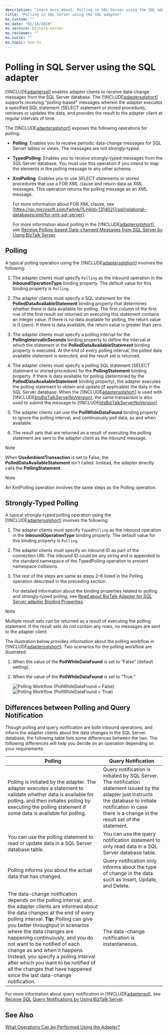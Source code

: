 ```yaml
---
description: "Learn more about: Polling in SQL Server using the SQL adapter"
title: "Polling in SQL Server using the SQL adapter"
ms.custom: ""
ms.date: "01/18/2019"
ms.service: biztalk-server
ms.reviewer: ""
ms.suite: ""
ms.topic: how-to
---
```

# Polling in SQL Server using the SQL adapter
[!INCLUDE[adaptersql](../../includes/adaptersql-md.md)] enables adapter clients to receive data-change messages from the SQL Server database. The [!INCLUDE[adaptersqlshort](../../includes/adaptersqlshort-md.md)] supports receiving "polling-based" messages wherein the adapter executes a specified SQL statement (SELECT statement or stored procedure), retrieves or updates the data, and provides the result to the adapter client at regular intervals of time.

 The [!INCLUDE[adaptersqlshort](../../includes/adaptersqlshort-md.md)] exposes the following operations for polling:

- **Polling**: Enables you to receive periodic data-change messages for SQL Server tables or views. The messages are not strongly-typed.

- **TypedPolling**: Enables you to receive strongly-typed messages from the SQL Server database. You must use this operation if you intend to map the elements in the polling message to any other schema.

- **XmlPolling**. Enables you to use SELECT statements or stored procedures that use a FOR XML clause and return data as XML messages. This operation returns the polling message as an XML message.

   For more information about FOR XML clause, see [https://go.microsoft.com/fwlink/?LinkId=131402](/sql/relational-databases/xml/for-xml-sql-server).

  For more information about polling in the [!INCLUDE[adaptersqlshort](../../includes/adaptersqlshort-md.md)], see [Receive Polling-based Data-changed Messages from SQL Server by Using BizTalk Server](../../adapters-and-accelerators/adapter-sql/receive-polling-based-data-changed-messages-from-sql-server-using-biztalk.md).

## Polling
 A typical polling operation using the [!INCLUDE[adaptersqlshort](../../includes/adaptersqlshort-md.md)] involves the following:

1. The adapter clients must specify `Polling` as the inbound operation in the **InboundOperationType** binding property. The default value for this binding property is `Polling`.

2. The adapter clients must specify a SQL statement for the **PolledDataAvailableStatement** binding property that determines whether there is data available for polling. The first column of the first row of the first result set returned on executing this statement contains an integer value. If there is no data available for polling, the return value is 0 (zero). If there is data available, the return value is greater than zero.

3. The adapter clients must specify a polling interval for the **PollingIntervalInSeconds** binding property to define the interval at which the statement in the **PolledDataAvailableStatement** binding property is executed. At the end of every polling interval, the polled data available statement is executed, and the result set is returned.

4. The adapter clients must specify a polling SQL statement (SELECT statement or stored procedure) for the **PollingStatement** binding property. If there is data available for polling (determined by the **PolledDataAvailableStatement** binding property), the adapter executes the polling statement to obtain and update (if applicable) the data in the SQL Server database. When the [!INCLUDE[adaptersqlshort](../../includes/adaptersqlshort-md.md)] is used with [!INCLUDE[btsBizTalkServerNoVersion](../../includes/btsbiztalkservernoversion-md.md)], the same transaction is also used to submit the message to [!INCLUDE[btsBizTalkServerNoVersion](../../includes/btsbiztalkservernoversion-md.md)].

5. The adapter clients can use the **PollWhileDataFound** binding property to ignore the polling interval, and continuously poll data, as and when available.

6. The result sets that are returned as a result of executing the polling statement are sent to the adapter client as the inbound message.

> [!NOTE]
>  When **UseAmbientTransaction** is set to False, the **PolledDataAvailableStatement** isn't called. Instead, the adapter directly calls the **PollingStatement**.

> [!NOTE]
>  An XmlPolling operation involves the same steps as the Polling operation.

## Strongly-Typed Polling
 A typical strongly-typed polling operation using the [!INCLUDE[adaptersqlshort](../../includes/adaptersqlshort-md.md)] involves the following:

1. The adapter clients must specify `TypedPolling` as the inbound operation in the **InboundOperationType** binding property. The default value for this binding property is `Polling`.

2. The adapter clients must specify an inbound ID as part of the connection URI. The inbound ID could be any string and is appended to the standard namespace of the TypedPolling operation to prevent namespace collisions.

3. The rest of the steps are same as steps 2–6 listed in the Polling operation described in the preceding section.

   For detailed information about the binding properties related to polling and strongly-typed polling, see [Read about BizTalk Adapter for SQL Server adapter  Binding Properties](../../adapters-and-accelerators/adapter-sql/read-about-the-biztalk-adapter-for-sql-server-adapter-binding-properties.md).

> [!NOTE]
>  Multiple result sets can be returned as a result of executing the polling statement. If the result sets do not contain any rows, no messages are sent to the adapter client.

 The illustration below provides information about the polling workflow in [!INCLUDE[adaptersqlshort](../../includes/adaptersqlshort-md.md)]. Two scenarios for the polling workflow are illustrated:

1. When the value of the **PollWhileDataFound** is set to “False” (default setting).

2. When the value of the **PollWhileDataFound** is set to “True.”

   ![Polling Workflow &#40;PollWhileDataFound &#61; False&#41;](../../adapters-and-accelerators/adapter-sql/media/15598c14-3a62-4b8d-90bf-84e004a386db.gif "15598c14-3a62-4b8d-90bf-84e004a386db") ![Polling Workflow &#40;PollWhileDataFound &#61; True&#41;](../../adapters-and-accelerators/adapter-sql/media/c20535be-ea45-4456-8b62-4d4585cb1d8c.gif "c20535be-ea45-4456-8b62-4d4585cb1d8c")

## Differences between Polling and Query Notification
 Though polling and query notification are both inbound operations, and inform the adapter clients about the data changes in the SQL Server database, the following table lists some differences between the two. The following differences will help you decide on an operation depending on your requirements:

|Polling|Query Notification|
|-------------|------------------------|
|Polling is initiated by the adapter. The adapter executes a statement to validate whether data is available for polling, and then initiates polling by executing the polling statement if some data is available for polling.|Query notification is initiated by SQL Server. The notification statement issued by the adapter just instructs the database to initiate notification in case there is a change in the result set of the statement.|
|You can use the polling statement to read or update data in a SQL Server database table.|You can use the query notification statement to only read data in a SQL Server database table.|
|Polling informs you about the actual data that has changed.|Query notification only informs about the type of change in the data such as Insert, Update, and Delete.|
|The data-change notification depends on the polling interval, and the adapter clients are informed about the data changes at the end of every polling interval. **Tip:**  Polling can give you better throughput in scenarios where the data changes are happening continuously, and you do not want to be notified of each change as and when it happens. Instead, you specify a polling interval after which you want to be notified of all the changes that have happened since the last data-change notification.|The data-change notification is instantaneous.|

 For more information about query notification in [!INCLUDE[adaptersql](../../includes/adaptersql-md.md)], see [Receive SQL Query Notifications by Using BizTalk Server](../../adapters-and-accelerators/adapter-sql/receive-sql-query-notifications-using-biztalk-server.md).

## See Also
 [What Operations Can be Performed Using the Adapter?](what-operations-are-supported-by-the-sql-adapter.md)
